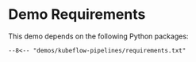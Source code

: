 # Demo Requirements

This demo depends on the following Python packages:

```text title="demos/kubeflow-pipelines/requirements.txt"
--8<-- "demos/kubeflow-pipelines/requirements.txt"
```
